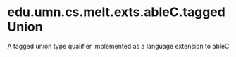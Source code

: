 # edu.umn.cs.melt.exts.ableC.taggedUnion

 A tagged union type qualifier implemented as a language extension to ableC

